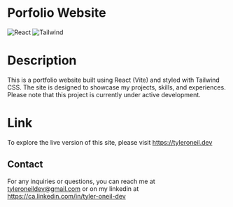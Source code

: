 # Porfolio Website
![React](https://img.shields.io/badge/-ReactJs-61DAFB?logo=react&logoColor=white&style=for-the-badge)
![Tailwind](https://img.shields.io/badge/Tailwind_CSS-38B2AC?style=for-the-badge&logo=tailwind-css&logoColor=white)

# Description

This is a portfolio website built using React (Vite) and styled with Tailwind CSS. The site is designed to showcase my projects, skills, and experiences. Please note that this project is currently under active development.

# Link

To explore the live version of this site, please visit https://tyleroneil.dev


## Contact
For any inquiries or questions, you can reach me at tyleroneildev@gmail.com
or on my linkedin at https://ca.linkedin.com/in/tyler-oneil-dev
